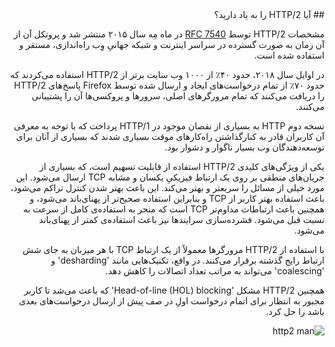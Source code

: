 <div dir="rtl">
## آیا HTTP/2 را به یاد دارید؟

مشخصات HTTP/2 توسط [RFC 7540](https://httpwg.org/specs/rfc7540.html) در ماه مِه سال ۲۰۱۵ منتشر شد و پروتکل آن از آن زمان به صورت گسترده در سراسر اینترنت و شبکه جهانیِ وِب راه‌اندازی، مستقر و استفاده شده است.

در اوایل سال ۲۰۱۸، حدود ۴۰٪ از ۱۰۰۰ وب‌ سایت برتر از HTTP/2 استفاده می‌کردند که حدود ۷۰٪ از تمام درخواست‌های ایجاد و ارسال شده توسط Firefox پاسخ‌های HTTP/2 را دریافت می‌کنند که تمام مرورگرهای اصلی، سرورها و پروکسی‌ها آن را پشتیبانی می‌کنند.

نسخه دوم HTTP به بسیاری از نقصان موجود در HTTP/1 پرداخت که با توجه به معرفی آن کاربران قادر به کنارگذاشتن راه‌کارهای موقت بسیاری شدند که بسیاری از آنان برای توسعه‌دهندگان وب بسیار ناگوار و دشوار بود.

یکی از ویژگی‌های کلیدی HTTP/2 استفاده از قابلیت تسهیم است، که بسیاری از جریان‌های منطقی بر روی یک ارتباط فیزیکیِ یکسان و مشابه TCP ارسال می‌شود. این مورد خیلی از مسائل را سریعتر و بهتر می‌کند. این باعث بهتر شدن کنترل تراکم می‌شود، باعث استفاده بهتر کاربر از TCP و بنابراین استفاده صحیح‌تر از پهنای‌باند می‌شود، و همچنین باعث ارتباطات مداوم‌تر TCP است که منجر به استفاده‌ی کامل از سرعت به نسبت قبل می‌شود. فشرده‌سازی سرایندها نیز باعث استفاده‌ی کمتر از پهنای‌باند می‌شود.

با استفاده از HTTP/2 مرورگرها معمولاً از یک ارتباط TCP با هر میزبان به جای شش ارتباط رایج گذشته برقرار می‌کنند. در واقع، تکنیک‌هایی مانند 'desharding' و 'coalescing' می‌تواند به مراتب تعداد اتصالات را کاهش دهد.

همچنین HTTP/2 مشکل 'Head-of-line (HOL) blocking' که باعث می‌شد تا کاربر مجبور به انتظار برای اتمام درخواست اولِ در صف پیش از ارسال درخواست‌های بعدی باشد را حل کرد.

![http2 man](../images/h2-man.jpg)
</div>
